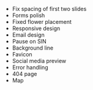 - Fix spacing of first two slides
- Forms polish
- Fixed flower placement
- Responsive design
- Email design
- Pause on SIN
- Background line
- Favicon
- Social media preview
- Error handling
- 404 page
- Map
